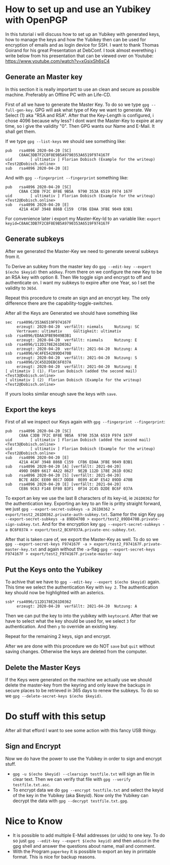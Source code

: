 # How to set up and use an Yubikey with OpenPGP
In this tutorial i will discuss how to set up an Yubikey with generated keys, how to manage the keys and how the Yubikey then can be used for encryption of emails and as login device for SSH.
I want to thank Thomas Goirand for his great Presentation at DebConf. I took almost everething i write below from his presentation that can be viewed over on Youtube: https://www.youtube.com/watch?v=xGsixSh6sC4

## Generate an Master key
In this section it is really important to use an clean and secure as possible machine. Preferably an Offline PC with an Life-CD.

First of all we have to generate the Master Key. To do so we type `gpg --full-gen-key`.
GPG will ask what type of Key we want to generate. We Select (1) aka "RSA and RSA". 
After that the Key-Length is configured, i chose 4096 because why less? 
I dont want the Master-Key to expire at any time, so i give the validity "0".
Then GPG wants our Name and E-Mail. It shall get them.

If we type `gpg --list-keys` we should see something like:
```
pub   rsa4096 2020-04-20 [SC]
      C8AAC3DB7F2C8F8E9B5A9790353A6519F974167F
uid        [ ultimativ ] Florian Dobisch (Example for the writeup) <Test2@Dobisch.online>
sub   rsa4096 2020-04-20 [E]
```
And with `gpg --fingerprint --fingerprint` something like:
```
pub   rsa4096 2020-04-20 [SC]
      C8AA C3DB 7F2C 8F8E 9B5A  9790 353A 6519 F974 167F
uid        [ ultimativ ] Florian Dobisch (Example for the writeup) <Test2@Dobisch.online>
sub   rsa4096 2020-04-20 [E]
      421A 4CAF 3948 886B C159  CFB6 EDAA 3FBE 9049 B3B1
```

For convenience later i export my Master-Key-Id to an variable like: `export keyid=C8AAC3DB7F2C8F8E9B5A9790353A6519F974167F`


## Generate subkeys
After we generated the Master-Key we need to generate several subkeys from it.

To Derive an subkey from the master key do `gpg --edit-key --expert $(echo $keyid)` then `addkey`. From there on we configure the new Key to be an RSA key with option 8. Then We toggle sign and encrypt to off and authenticate on. I want my subkeys to expire after one Year, so I set the validity to `365d`.

Repeat this procedure to create an sign and an encrypt key. The only difference there are the capability-toggle-switches.

After all the Keys are Generated we should have something like 
```
sec  rsa4096/353A6519F974167F
     erzeugt: 2020-04-20  verfällt: niemals     Nutzung: SC  
     Vertrauen: ultimativ     Gültigkeit: ultimativ
ssb  rsa4096/EDAA3FBE9049B3B1
     erzeugt: 2020-04-20  verfällt: niemals     Nutzung: E   
ssb  rsa4096/112D178E261D0362
     erzeugt: 2020-04-20  verfällt: 2021-04-20  Nutzung: A   
ssb  rsa4096/4C4FE54289DD470B
     erzeugt: 2020-04-20  verfällt: 2021-04-20  Nutzung: S   
ssb  rsa4096/2C45D2DEBC6F037A
     erzeugt: 2020-04-20  verfällt: 2021-04-20  Nutzung: E   
[ ultimativ ] (1). Florian Dobisch (added the second mail) <Test3@Dobisch.online>
[ ultimativ ] (2)  Florian Dobisch (Example for the writeup) <Test2@Dobisch.online>
```

If yours looks similar enough save the keys with `save`.



## Export the keys

First of all we inspect our Keys again with `gpg --fingerprint --fingerprint`:

```
pub   rsa4096 2020-04-20 [SC]
      C8AA C3DB 7F2C 8F8E 9B5A  9790 353A 6519 F974 167F
uid        [ ultimativ ] Florian Dobisch (added the second mail) <Test3@Dobisch.online>
uid        [ ultimativ ] Florian Dobisch (Example for the writeup) <Test2@Dobisch.online>
sub   rsa4096 2020-04-20 [E]
      421A 4CAF 3948 886B C159  CFB6 EDAA 3FBE 9049 B3B1
sub   rsa4096 2020-04-20 [A] [verfällt: 2021-04-20]
      490D D6B9 6617 4A22 8627  9E2B 112D 178E 261D 0362
sub   rsa4096 2020-04-20 [S] [verfällt: 2021-04-20]
      BC7E AEDC EE00 0EC7 DDD8  0E09 4C4F E542 89DD 470B
sub   rsa4096 2020-04-20 [E] [verfällt: 2021-04-20]
      CE86 9C63 F148 EF80 B3F1  0F34 2C45 D2DE BC6F 037A
```

To export an key we use the last 8 characters of its key-id, ie `261D0362` for the authentication key.
Exporting an key to an file is pritty straight forward, we just `gpg --export-secret-subkeys -a 261D0362 > export/test2_261D0362.private-auth-subkey.txt`.
Same for the sign Key `gpg --export-secret-subkeys -a 89DD470B > export/test2_89DD470B.private-sign-subkey.txt`. And for the encryption key `gpg --export-secret-subkeys -a BC6F037A > export/test2_BC6F037A.private-enc-subkey.txt`.

After that is taken care of, we export the Master-Key as well. To do so we `gpg --export-secret-keys F974167F -a > export/test2_F974167F.private-master-key.txt` and again without the `-a`-flag `gpg --export-secret-keys F974167F > export/test2_F974167F.private-master-key`


## Put the Keys onto the Yubikey
To achive that we have to `gpg --edit-key --expert $(echo $keyid)` again. This time we select the authentication Key with `key 2`. The authentication key should now be highlighted with an asterics.
```
ssb* rsa4096/112D178E261D0362
     erzeugt: 2020-04-20  verfällt: 2021-04-20  Nutzung: A   
```

Then we can put the key to into the yubikey with `keytocard`. After that we have to select what the key should be used for, we select `3` for authentication. And then `y` to override an existing key.

Repeat for the remaining 2 keys, sign and encrypt.

After we are done with this procedure we do NOT `save` but `quit` without saving changes. Otherwise the keys are deleted from the computer.

## Delete the Master Keys
If the Keys were generated on the machine we actually use we should delete the master-key from the keyring and only leave the backups in secure places to be retrieved in 365 days to renew the subkeys.
To do so we `gpg --delete-secret-keys $(echo $keyid)`.


# Do stuff with this setup
After all that efford I want to see some action with this fancy USB thingy.
## Sign and Encrypt
Now we do have the power to use the Yubikey in order to sign and encrypt stuff.
- `gpg -u $(echo $keyid) --clearsign testfile.txt` will sign an file in clear text. Then we can verify that file with `gpg --verify testfile.txt.asc`.
- To encrypt data we do `gpg --encrypt testfile.txt` and select the keyid of the key in the Yubikey (aka $keyid). Now only the Yubikey can decrypt the data with `gpg --decrypt testfile.txt.gpg`.



# Nice to Know
- It is possible to add multiple E-Mail addresses (or uids) to one key. To do so just `gpg --edit-key --expert $(echo keyid)` and then `adduid` in the gpg shell and answer the questions about name, mail and comment.
- With the Program `paperkey` it is possible to export an key in printable format. This is nice for backup reasons.
